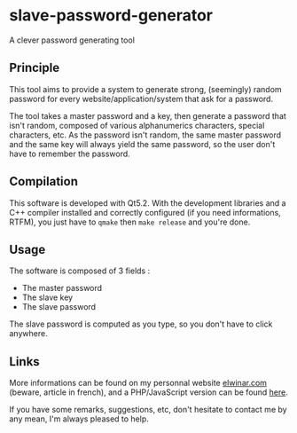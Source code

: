 # slave-password-generator

A clever password generating tool

## Principle

This tool aims to provide a system to generate strong, (seemingly) random password for every website/application/system that ask for a password.

The tool takes a master password and a key, then generate a password that isn't random, composed of various alphanumerics characters, special characters, etc. As the password isn't random, the same master password and the same key will always yield the same password, so the user don't have to remember the password.

## Compilation

This software is developed with Qt5.2. With the development libraries and a C++ compiler installed and correctly configured (if you need informations, RTFM), you just have to `qmake` then `make release` and you're done.

## Usage

The software is composed of 3 fields :

- The master password
- The slave key
- The slave password

The slave password is computed as you type, so you don't have to click anywhere.

## Links

More informations can be found on my personnal website [elwinar.com](http://elwinar.com/article/un-generateur-de-mots-de-passe) (beware, article in french), and a PHP/JavaScript version can be found [here](http://elwinar.com/tools/slave-password-generator).

If you have some remarks, suggestions, etc, don't hesitate to contact me by any mean, I'm always pleased to help.
